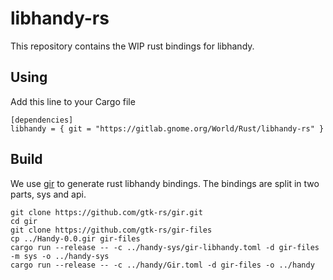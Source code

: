 # libhandy-rs
This repository contains the WIP rust bindings for libhandy.

## Using
Add this line to your Cargo file
```
[dependencies]
libhandy = { git = "https://gitlab.gnome.org/World/Rust/libhandy-rs" }
```

## Build
We use [gir](https://github.com/gtk-rs/gir) to generate rust libhandy bindings. The bindings are split in two parts, sys and api.
```shell
git clone https://github.com/gtk-rs/gir.git
cd gir
git clone https://github.com/gtk-rs/gir-files
cp ../Handy-0.0.gir gir-files
cargo run --release -- -c ../handy-sys/gir-libhandy.toml -d gir-files -m sys -o ../handy-sys
cargo run --release -- -c ../handy/Gir.toml -d gir-files -o ../handy
```


